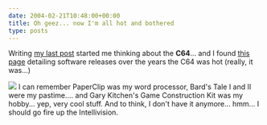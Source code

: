 ```yaml
---
date: 2004-02-21T10:48:00+00:00
title: Oh geez... now I'm all hot and bothered
type: posts
---
```

Writing [my last post](https://weblogs.asp.net/duncanma/archive/2004/02/20/77513.aspx) started me thinking about the **C64**... and I found [this page](https://uk.geocities.com/magoos_universe/64_intro.htm) detailing software releases over the years the C64 was hot (really, it was...)

<img src="http://www.duncanmackenzie.net/cbm64.jpg" border="0" />
I can remember PaperClip was my word processor, Bard's Tale I and II were my pastime.... and Gary Kitchen's Game Construction Kit was my hobby... yep, very cool stuff. And to think, I don't have it anymore... hmm... I should go fire up the Intellivision.
